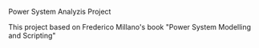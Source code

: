 
Power System Analyzis Project


This project based on Frederico Millano's book "Power System Modelling and Scripting"
